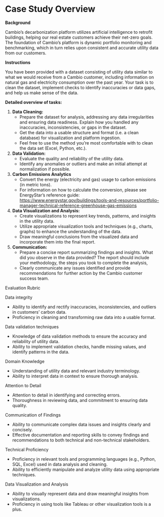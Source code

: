 # Case Study Overview
**Background**

Cambio’s decarbonization platform utilizes artificial intelligence to retrofit buildings, helping our real estate customers achieve their net-zero goals. The foundation of Cambio’s platform is dynamic portfolio monitoring and benchmarking, which in turn relies upon consistent and accurate utility data from our customers.

**Instructions**

You have been provided with a dataset consisting of utility data similar to what we would receive from a Cambio customer, including information on natural gas and electricity consumption over the past year. Your task is to clean the dataset, implement checks to identify inaccuracies or data gaps, and help us make sense of the data.

**Detailed overview of tasks:**

1. **Data Cleaning:**
    - Prepare the dataset for analysis, addressing any data irregularities and ensuring data readiness. Explain how you handled any inaccuracies, inconsistencies, or gaps in the dataset.
    - Get the data into a usable structure and format (i.e. a clean database) for visualization and platform ingestion.
    - Feel free to use the method you’re most comfortable with to clean the data set (Excel, Python, etc.).
2. **Data Validation:**
    - Evaluate the quality and reliability of the utility data.
    - Identify any anomalies or outliers and make an initial attempt at normalization if possible.
3. **Carbon Emissions Analytics**
    - Convert the energy (electricity and gas) usage to carbon emissions (in metric tons).
    - For information on how to calculate the conversion, please see EnergyStar’s reference guide: https://www.energystar.gov/buildings/tools-and-resources/portfolio-manager-technical-reference-greenhouse-gas-emissions
4. **Data Visualization and Analysis:**
    - Create visualizations to represent key trends, patterns, and insights in the utility data.
    - Utilize appropriate visualization tools and techniques (e.g., charts, graphs) to enhance the understanding of the data.
    - Draw meaningful conclusions from the visualized data and incorporate them into the final report.
5. **Communication:**
    - Prepare a concise report summarizing findings and insights. What did you observe in the data provided? The report should include your methodology, the steps you took to complete the analysis,
    - Clearly communicate any issues identified and provide recommendations for further action by the Cambio customer success team.
  
Evaluation Rubric

Data integrity
- Ability to identify and rectify inaccuracies, inconsistencies, and outliers in customers’ carbon data.
- Proficiency in cleaning and transforming raw data into a usable format.

Data validation techniques
- Knowledge of data validation methods to ensure the accuracy and reliability of utility data. 
- Ability to implement validation checks, handle missing values, and identify patterns in the data.

Domain Knowledge
- Understanding of utility data and relevant industry terminology. 
- Ability to interpret data in context to ensure thorough analysis.

Attention to Detail
- Attention to detail in identifying and correcting errors. 
- Thoroughness in reviewing data, and commitment to ensuring data quality.

Communication of Findings
- Ability to communicate complex data issues and insights clearly and concisely. 
- Effective documentation and reporting skills to convey findings and recommendations to both technical and non-technical stakeholders.

Technical Proficiency
- Proficiency in relevant tools and programming languages (e.g., Python, SQL, Excel) used in data analysis and cleaning. 
- Ability to efficiently manipulate and analyze utility data using appropriate techniques.

Data Visualization and Analysis
- Ability to visually represent data and draw meaningful insights from visualizations.
- Proficiency in using tools like Tableau or other visualization tools is a plus.
